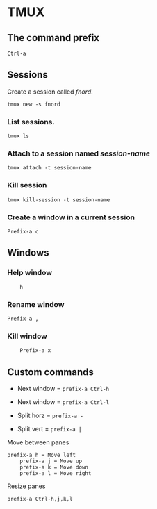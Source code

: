 # TMUX

## The command prefix

	Ctrl-a

## Sessions

Create a session called _fnord_.

	tmux new -s fnord

### List sessions.

	tmux ls

### Attach to a session named _session-name_

	tmux attach -t session-name

### Kill session

	tmux kill-session -t session-name

### Create a window in a current session

	Prefix-a c

## Windows

### Help window

        h

### Rename window

	Prefix-a ,

### Kill window

        Prefix-a x

## Custom commands

* Next window = `prefix-a Ctrl-h`
* Next window = `prefix-a Ctrl-l`

* Split horz = `prefix-a -`
* Split vert = `prefix-a |`

Move between panes

	prefix-a h = Move left
        prefix-a j = Move up
        prefix-a k = Move down
        prefix-a l = Move right

Resize panes

	prefix-a Ctrl-h,j,k,l

